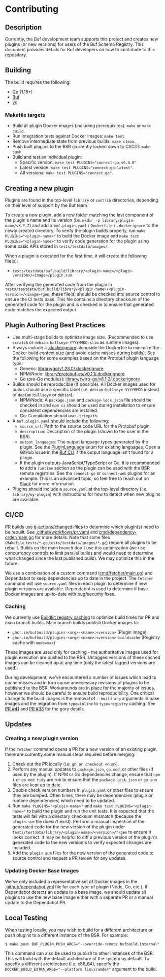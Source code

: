 # Contributing

## Description

Currently, the Buf development team supports this project and creates new plugins (or new versions) for users of the Buf Schema Registry.
This document provides details for Buf developers on how to contribute to this repository.

## Building

The build requires the following:

* [Go](https://go.dev/dl/) (1.18+)
* [Buf](https://github.com/bufbuild/buf)
* [yq](https://github.com/mikefarah/yq)

### Makefile targets

* Build all plugin Docker images (including prerequisites): `make` or `make build`.
* Run integration tests against Docker images: `make test`.
* Remove intermediate state from previous builds: `make clean`.
* Push built plugins to the BSR (currently locked down to CI/CD): `make push`.
* Build and test an individual plugin:
  * Specific version: `make test PLUGINS="connect-go:v0.4.0"`
  * Latest version: `make test PLUGINS="connect-go:latest"`.
  * All versions: `make test PLUGINS="connect-go"`.

## Creating a new plugin

Plugins are found in the top-level `library` or `contrib` directories, depending on their level of support by the Buf team.

To create a new plugin, add a new folder matching the last component of the plugin's name and its version (i.e. `mkdir -p library/plugin-name/vX.Y.Z`) and add a `buf.plugin.yaml` / `Dockerfile` / `.dockerignore` to the newly created directory.
To verify the plugin builds properly, run `make PLUGINS="<plugin-name>"` to build the Docker image and `make test PLUGINS="<plugin-name>"` to verify code generation for the plugin using some basic APIs stored in `tests/testdata/images/`.

When a plugin is executed for the first time, it will create the following file(s):

* `tests/testdata/buf.build/library/<plugin-name>/<plugin-version>/<image>/plugin.sum`

After verifying the generated code from the plugin in `tests/testdata/buf.build/library/<plugin-name>/<plugin-version>/<image>/gen`, these file(s) should be checked into source control to ensure the CI tests pass.
This file contains a directory checksum of the generated code for the plugin and is checked in to ensure that generated code matches the expected output.

## Plugin Authoring Best Practices

* Use multi-stage builds to optimize image size. (Recommended to use `scratch` or `debian:bullseye-YYYYMMDD-slim` as runtime images).
* Always include a [.dockerignore](https://docs.docker.com/engine/reference/builder/#dockerignore-file) alongside the Dockerfile to minimize the Docker build context size (and avoid cache misses during builds). See the following for some examples based on the Protobuf plugin language type:
    * Generic: [library/go/v1.28.0/.dockerignore](https://github.com/bufbuild/plugins/blob/9595dfbad2ef0476b2aab7e0ea5e6d9de15ddb51/library/go/v1.28.0/.dockerignore)
    * NPM/Node: [library/protobuf-es/v0.1.1/.dockerignore](https://github.com/bufbuild/plugins/blob/9595dfbad2ef0476b2aab7e0ea5e6d9de15ddb51/library/protobuf-es/v0.1.1/.dockerignore)
    * Go (pre-Go modules): [library/twirp-go/v8.1.2/.dockerignore](https://github.com/bufbuild/plugins/blob/9595dfbad2ef0476b2aab7e0ea5e6d9de15ddb51/library/twirp-go/v8.1.2/.dockerignore)
* Builds should be reproducible (if possible). All Docker images used for builds should use a specific label (i.e. `debian:bullseye-YYYYMMDD` instead of `debian:bullseye` or `debian`).
    * NPM/Node: A `package.json` and `package-lock.json` file should be checked in and `npm ci` should be used during installation to ensure consistent dependencies are installed.
    * Go: Compilation should use `-trimpath`.
* A `buf.plugin.yaml` should include the following:
    * `source_url`: Path to the source code URL for the Protobuf plugin.
    * `description`: Description of the plugin (shown to the user in the BSR).
    * `output_languages`: The output language types generated by the plugin. See the [PluginLanguage](https://github.com/bufbuild/buf/blob/c8fc1a2a8176c69a1176a18741506181fc1edbaf/proto/buf/alpha/registry/v1alpha1/plugin_curation.proto#L30-L47) enum for existing languages. Open a GitHub issue in the [Buf CLI](https://github.com/bufbuild/buf) if the output language isn't found for a plugin.
    * If the plugin outputs JavaScript/TypeScript or Go, it is recommended to add a `runtime` section so the plugin can be used with the BSR remote registries. See the `connect-go` or `connect-web` plugins for an example. This is an advanced topic, so feel free to reach out on [Slack](https://buf.build/links/slack) for more information.
* Plugins should include a `source.yaml` at the top-level directory (i.e. `library/my-plugin`) with instructions for how to detect when new plugins are available.

## CI/CD

PR builds use [tj-actions/changed-files](https://github.com/tj-actions/changed-files) to determine which plugin(s) need to be rebuilt.
See [.github/workflows/pr.yaml](https://github.com/bufbuild/plugins/blob/9595dfbad2ef0476b2aab7e0ea5e6d9de15ddb51/.github/workflows/pr.yml#L23-L36) and [cmd/dependency-order/main.go](https://github.com/bufbuild/plugins/blob/main/cmd/dependency-order/main.go) for more details.
Note that some files (`Makefile`,`tests/*.go`,`tests/testdata/images/*.gz`) require all plugins to be rebuilt.
Builds on the main branch don't use this optimization (we use concurrency controls to limit parallel builds and would need to determine what changed since the last published build).
We may optimize this in the future.

We use a combination of a custom command ([cmd/fetcher/main.go](https://github.com/bufbuild/plugins/blob/main/cmd/fetcher/main.go)) and Dependabot to keep dependencies up to date in the project.
The `fetcher` command will use `source.yaml` files in each plugin to determine if new plugin versions are available.
Dependabot is used to determine if base Docker images are up-to-date with bug/security fixes.

### Caching

We currently use [Buildkit registry caching](https://github.com/moby/buildkit#registry-push-image-and-cache-separately) to optimize build times for PR and main branch builds.
Main branch builds publish Docker images to:

* `ghcr.io/bufbuild/plugins-<org>-<name>:<version>` (Plugin image)
* `ghcr.io/bufbuild/plugins-<org>-<name>:<version>-buildcache` (Registry cache with `mode=max`)

These images are used only for caching - the authoritative images used for plugin execution are pushed to the BSR.
Untagged versions of these cached images can be cleaned up at any time (only the latest tagged versions are used).

During development, we've encountered a number of issues which lead to cache misses and in turn cause unnecessary revisions of plugins to be published to the BSR.
Workarounds are in place for the majority of issues, however we should be careful to ensure build reproducibility.
One critical change to the build images is the removal of `--build-arg` arguments in base images and the migration from `type=inline` to `type=registry` caching.
See [PR #41](https://github.com/bufbuild/plugins/pull/41) and [PR #38](https://github.com/bufbuild/plugins/pull/38) for the gory details.

## Updates

### Creating a new plugin version

If the `fetcher` command opens a PR for a new version of an existing plugin, there are currently some manual steps required before merging:

1. Check out the PR locally (i.e. `gh pr checkout <num>`).
2. Perform any manual updates to `package.json`, `go.mod`, or other files (if used by the plugin).
   If NPM or Go dependencies change, ensure that `npm i` or `go mod tidy` are run to ensure that the `package-lock.json` or `go.sum` files are kept up to date.
3. Double check version numbers in `plugin.yaml` or other files to ensure they are bumped.
   Often times, there may be dependencies (plugin or runtime dependencies) which need to be updated.
4. Run `make PLUGINS="<plugin-name>"` and `make test PLUGINS="<plugin-name>"` to build the plugin and run the unit tests.
   It is expected that the tests will fail with a directory checksum mismatch (because the `plugin.sum` file doesn't exist).
   Perform a manual inspection of the generated code for the new version of the plugin under `tests/testdata/library/<plugin-name>/<version>/*/gen` to ensure it looks correct.
   It may be helpful to diff a previous version of the plugin's generated code to the new version's to verify expected changes are included.
5. Add the `plugin.sum` files for the new version of the generated code to source control and request a PR review for any updates.

### Updating Docker Base Images

We've only included a representative set of Docker images in the [.github/dependabot.yml](https://github.com/bufbuild/plugins/blob/main/.github/dependabot.yml) file for each type of plugin (Node, Go, etc.).
If Dependabot detects an update to a base image, we should update all plugins to use the new base image either with a separate PR or a manual update to the Dependabot PR.

## Local Testing

When testing locally, you may wish to build for a different architecture or push plugins to a different instance of the BSR.
For example:

```
$ make push BUF_PLUGIN_PUSH_ARGS="--override-remote bufbuild.internal"
```

This command can also be used to publish to other instances of the BSR.
This will build with the default architecture of the system by default.
To specify a different architecture (i.e. x86_64), specify the `DOCKER_BUILD_EXTRA_ARGS="--platform linux/amd64"` argument to the build.
